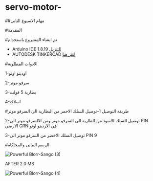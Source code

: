 # servo-motor-

##مهام الاسبوع الثاني 


#المقدمة




#تم انشاء المشروع باستخدام 
* Arduino IDE 1.8.19 [للتنزيل](https://www.arduino.cc/en/software)
* AUTODESK TINKERCAD [انقر هنا](https://www.tinkercad.com/)









#الادوات المطلوبة

1-اودينو اونو

2-سرفو موتر

3-بطارية 5 فولت

4-اسلاك





#طريقة التوصيل
1-توصيل السلك الاحمر من البطارية الى السرفو موتر 

2-توصيل السلك الاسود من الطارية الى السرفو موتر ومن الالسرفو موتر الى PIN الارضي GRN في الاردينو اونو

3-توصيل السلك الاخضر من السرفو موتر الى PIN 9



#الرسم البياني والمحاكاة



![Powerful Blorr-Sango (3)](https://user-images.githubusercontent.com/109243989/179120601-ea58e642-6070-4107-af1e-417b5e145e55.png)


AFTER 2.0 MS

![Powerful Blorr-Sango (4)](https://user-images.githubusercontent.com/109243989/179120731-16ad697c-a20f-4f6a-8fe0-e2bd42842e7e.png)




